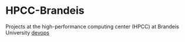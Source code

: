 # HPCC-Brandeis
Projects at the high-performance computing center (HPCC) at Brandeis University
[devops](https://github.com/arashnh11/HPCC-Brandeis/tree/master/devops)
